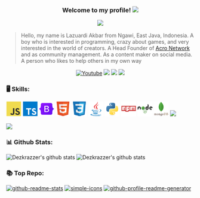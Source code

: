 <h3 align="center">
  Welcome to my profile!
  <img src="https://media.giphy.com/media/hvRJCLFzcasrR4ia7z/giphy.gif" width="28">
</h3>
 
<!-- Typing SVG by DenverCoder1 - https://github.com/DenverCoder1/readme-typing-svg -->
<p align="center">
  <a href="https://github.com/Dezkrazzer"><img src="https://readme-typing-svg.herokuapp.com?lines=I'm+just+a+new+little+Developer"></a>
</p>
 
> Hello, my name is Lazuardi Akbar from Ngawi, East Java, Indonesia. A boy who is interested in programming, crazy about games, and very interested in the world of creators. A Head Founder of [Acro Network](https://dsc.gg/acronetwork) and as community management. As a content maker on social media. A person who likes to help others in my own way

<p align="center">
  <a href="https://www.youtube.com/channel/UCho0s4LYgbs4nqXjwAASjTQ"><img alt="Youtube" title="Youtube" src="https://img.shields.io/badge/-YouTube-red?style=for-the-badge&logo=youtube&logoColor=white"/></a>
  <a href="https://dsc.gg/acronetwork" alt="Acro">
    <img src="https://img.shields.io/badge/-Discord-7289DA?style=for-the-badge&logoColor=white&logo=discord"/></a>
  <a href="https://www.instagram.com/lzuardiai" alt="@lzuardiai">
    <img src="https://img.shields.io/badge/-Instagram-7339B0?style=for-the-badge&logoColor=white&logo=instagram"/></a>
  <a href="https://www.facebook.com/lzuardiakbr" alt="lzuardiakbr">
    <img src="https://img.shields.io/badge/-Facebook-006AB9?style=for-the-badge&logoColor=white&logo=facebook"/></a>
</p>


### 🖥 Skills:

<code><img height="40" src="https://raw.githubusercontent.com/devicons/devicon/master/icons/javascript/javascript-original.svg"></code>
<code><img height="40" src="https://raw.githubusercontent.com/devicons/devicon/master/icons/typescript/typescript-plain.svg"></code>
<code><img height="40" src="https://raw.githubusercontent.com/devicons/devicon/master/icons/bootstrap/bootstrap-original.svg"></code>
<code><img height="40" src="https://raw.githubusercontent.com/devicons/devicon/master/icons/html5/html5-original.svg"></code>
<code><img height="40" src="https://raw.githubusercontent.com/devicons/devicon/master/icons/css3/css3-original.svg"></code>
<code><img height="40" src="https://raw.githubusercontent.com/devicons/devicon/master/icons/java/java-original.svg"></code>
<code><img height="40" src="https://raw.githubusercontent.com/devicons/devicon/master/icons/python/python-original.svg"></code>
<code><img height="40" src="https://raw.githubusercontent.com/devicons/devicon/master/icons/npm/npm-original-wordmark.svg"></code>
<code><img height="40" src="https://raw.githubusercontent.com/devicons/devicon/master/icons/nodejs/nodejs-original-wordmark.svg"></code>
<code><img height="40" src="https://raw.githubusercontent.com/devicons/devicon/master/icons/mongodb/mongodb-original-wordmark.svg"></code>
<code><img height="40" src="https://www.vectorlogo.zone/logos/git-scm/git-scm-icon.svg"></code>



<a href="https://github.com/Dezkrazzer">
  <img align="center" src="https://github-readme-stats.vercel.app/api/top-langs/?username=Dezkrazzer&langs_count=8&theme=dark&exclude_repo=projects-and-projects,open-source-contribution" />
</a>

### 📊 Github Stats:
![Dezkrazzer's github stats](https://denvercoder1-github-readme-stats.vercel.app/api?username=Dezkrazzer&show_icons=true&count_private=true&theme=react&hide_border=true&bg_color=1F222E&title_color=F85D7F&icon_color=F8D866)
![Dezkrazzer's github stats](https://github-readme-streak-stats.herokuapp.com/?user=Dezkrazzer&theme=monokai-metallian&hide_border=true)
<br />

### 📚 Top Repo:
  <a href="https://github.com/Dezkrazzer/unesa-project"><img width="282" src="https://github-readme-stats.vercel.app/api/pin/?username=Dezkrazzer&repo=unesa-project&theme=react&bg_color=1F222E&title_color=F85D7F&icon_color=F8D866&hide_border=true&show_icons=true" alt="github-readme-stats"></a>
  <a href="https://github.com/secretDevelopment17/hexabot-music"><img width="282" src="https://denvercoder1-github-readme-stats.vercel.app/api/pin/?username=secretDevelopment17&repo=hexabot-music&theme=react&bg_color=1F222E&title_color=F85D7F&icon_color=F8D866&hide_border=true&show_icons=false" alt="simple-icons"></a>
  <a href="https://github.com/Dezkrazzer/aeeroobot"><img width="282" src="https://denvercoder1-github-readme-stats.vercel.app/api/pin/?username=Dezkrazzer&repo=aeeroobot&theme=react&bg_color=1F222E&title_color=F85D7F&icon_color=F8D866&hide_border=true&show_icons=false" alt="github-profile-readme-generator"></a>

